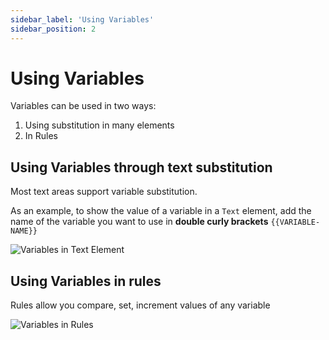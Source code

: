 ```yaml
---
sidebar_label: 'Using Variables'
sidebar_position: 2
---
```


# Using Variables

Variables can be used in two ways:

1. Using substitution in many elements
2. In Rules

## Using Variables through text substitution

Most text areas support variable substitution.

As an example, to show the value of a variable in a `Text` element, add the name of the variable you want to use in **double curly brackets** `{{VARIABLE-NAME}}`

![Variables in Text Element](https://s.vrgmetri.com/image/q_90/gb-web/portal-docs/assets/img/screenshots/variables/text-using-vars.png)

## Using Variables in rules

Rules allow you compare, set, increment values of any variable

![Variables in Rules](https://s.vrgmetri.com/image/q_90/gb-web/portal-docs/assets/img/screenshots/variables/variables-in-rules.png)
